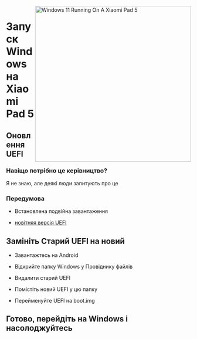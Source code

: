 <img align="right" src="https://raw.githubusercontent.com/erdilS/Port-Windows-11-Xiaomi-Pad-5/main/nabu.png" width="425" alt="Windows 11 Running On A Xiaomi Pad 5">

# Запуск Windows на Xiaomi Pad 5

## Оновлення UEFI

### Навіщо потрібно це керівництво?

Я не знаю, але деякі люди запитують про це

### Передумова

- Встановлена подвійна завантаження
  
- [новітняя версія UEFI](https://raw.githubusercontent.com/erdilS/Port-Windows-11-Xiaomi-Pad-5/main/images/xiaomi-nabu_20240115.img)



## Замініть Старий UEFI на новий

- Завантажтесь на Android

- Відкрийте папку Windows у Провіднику файлів

- Видалити старий UEFI

- Помістіть новий UEFI у цю папку

- Перейменуйте UEFI на boot.img

## Готово, перейдіть на Windows і насолоджуйтесь
